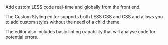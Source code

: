 Add custom LESS code real-time and globally from the front end.

The Custom Styling editor supports both LESS CSS and CSS and allows you to add custom styles without the need of a child theme.

The editor also includes basic linting capability that will analyse code for potential errors.
